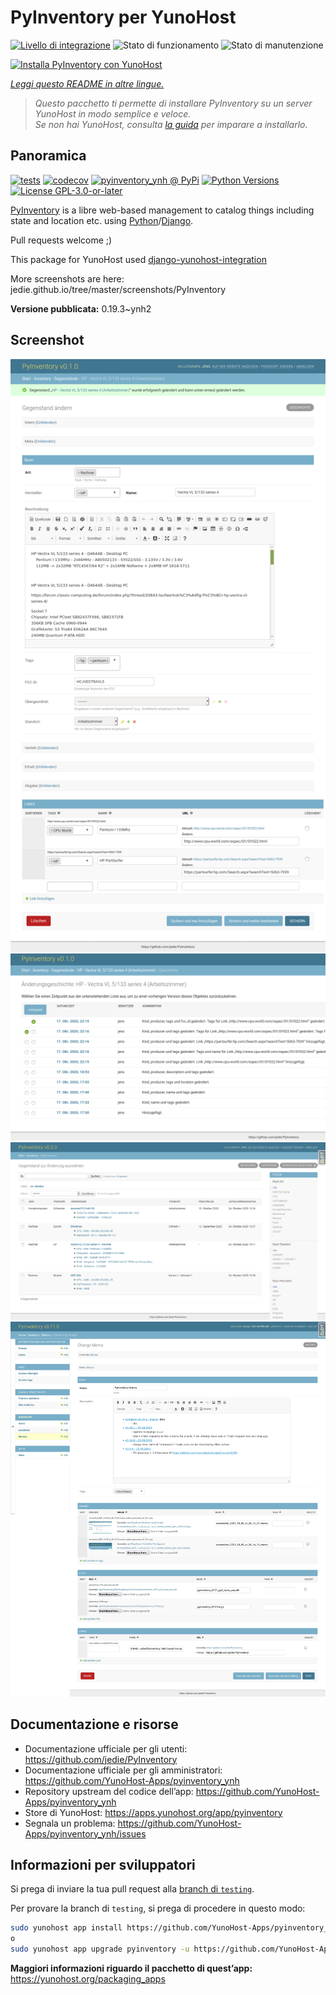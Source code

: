 <!--
N.B.: Questo README è stato automaticamente generato da <https://github.com/YunoHost/apps/tree/master/tools/readme_generator>
NON DEVE essere modificato manualmente.
-->

# PyInventory per YunoHost

[![Livello di integrazione](https://dash.yunohost.org/integration/pyinventory.svg)](https://dash.yunohost.org/appci/app/pyinventory) ![Stato di funzionamento](https://ci-apps.yunohost.org/ci/badges/pyinventory.status.svg) ![Stato di manutenzione](https://ci-apps.yunohost.org/ci/badges/pyinventory.maintain.svg)

[![Installa PyInventory con YunoHost](https://install-app.yunohost.org/install-with-yunohost.svg)](https://install-app.yunohost.org/?app=pyinventory)

*[Leggi questo README in altre lingue.](./ALL_README.md)*

> *Questo pacchetto ti permette di installare PyInventory su un server YunoHost in modo semplice e veloce.*  
> *Se non hai YunoHost, consulta [la guida](https://yunohost.org/install) per imparare a installarlo.*

## Panoramica

[![tests](https://github.com/YunoHost-Apps/pyinventory_ynh/actions/workflows/tests.yml/badge.svg?branch=main)](https://github.com/YunoHost-Apps/pyinventory_ynh/actions/workflows/tests.yml)
[![codecov](https://codecov.io/github/jedie/pyinventory_ynh/branch/main/graph/badge.svg)](https://app.codecov.io/github/jedie/pyinventory_ynh)
[![pyinventory_ynh @ PyPi](https://img.shields.io/pypi/v/pyinventory_ynh?label=pyinventory_ynh%20%40%20PyPi)](https://pypi.org/project/pyinventory_ynh/)
[![Python Versions](https://img.shields.io/pypi/pyversions/pyinventory_ynh)](https://github.com/YunoHost-Apps/pyinventory_ynh/blob/main/pyproject.toml)
[![License GPL-3.0-or-later](https://img.shields.io/pypi/l/pyinventory_ynh)](https://github.com/YunoHost-Apps/pyinventory_ynh/blob/main/LICENSE)

[PyInventory](https://github.com/jedie/PyInventory) is a libre web-based management to catalog things including state and location etc. using [Python](https://www.python.org/)/[Django](https://www.djangoproject.com/).

Pull requests welcome ;)

This package for YunoHost used [django-yunohost-integration](https://github.com/YunoHost-Apps/django_yunohost_integration)

More screenshots are here: jedie.github.io/tree/master/screenshots/PyInventory


**Versione pubblicata:** 0.19.3~ynh2

## Screenshot

![Screenshot di PyInventory](./doc/screenshots/pyinventory_v010_screenshot_2.png)
![Screenshot di PyInventory](./doc/screenshots/pyinventory_v010_screenshot_3.png)
![Screenshot di PyInventory](./doc/screenshots/pyinventory_v020_screenshot_1.png)
![Screenshot di PyInventory](./doc/screenshots/pyinventory_v0110_screenshot_memo_1.png)

## Documentazione e risorse

- Documentazione ufficiale per gli utenti: <https://github.com/jedie/PyInventory>
- Documentazione ufficiale per gli amministratori: <https://github.com/YunoHost-Apps/pyinventory_ynh>
- Repository upstream del codice dell’app: <https://github.com/YunoHost-Apps/pyinventory_ynh>
- Store di YunoHost: <https://apps.yunohost.org/app/pyinventory>
- Segnala un problema: <https://github.com/YunoHost-Apps/pyinventory_ynh/issues>

## Informazioni per sviluppatori

Si prega di inviare la tua pull request alla [branch di `testing`](https://github.com/YunoHost-Apps/pyinventory_ynh/tree/testing).

Per provare la branch di `testing`, si prega di procedere in questo modo:

```bash
sudo yunohost app install https://github.com/YunoHost-Apps/pyinventory_ynh/tree/testing --debug
o
sudo yunohost app upgrade pyinventory -u https://github.com/YunoHost-Apps/pyinventory_ynh/tree/testing --debug
```

**Maggiori informazioni riguardo il pacchetto di quest’app:** <https://yunohost.org/packaging_apps>
